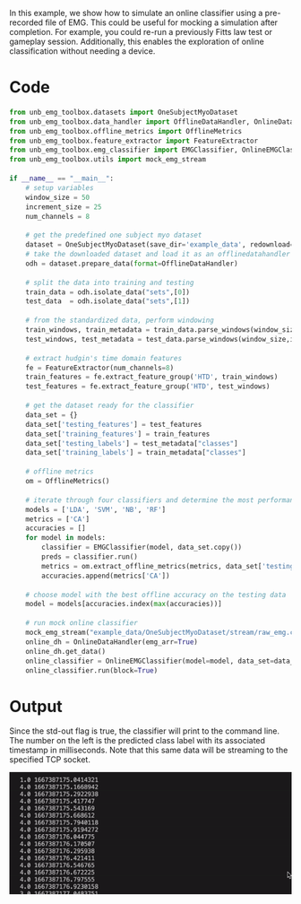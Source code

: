 In this example, we show how to simulate an online classifier using a pre-recorded file of EMG. This could be useful for mocking a simulation after completion. For example, you could re-run a previously Fitts law test or gameplay session. Additionally, this enables the exploration of online classification without needing a device.

# Code
```Python
from unb_emg_toolbox.datasets import OneSubjectMyoDataset
from unb_emg_toolbox.data_handler import OfflineDataHandler, OnlineDataHandler
from unb_emg_toolbox.offline_metrics import OfflineMetrics
from unb_emg_toolbox.feature_extractor import FeatureExtractor
from unb_emg_toolbox.emg_classifier import EMGClassifier, OnlineEMGClassifier
from unb_emg_toolbox.utils import mock_emg_stream

if __name__ == "__main__":
    # setup variables
    window_size = 50
    increment_size = 25
    num_channels = 8

    # get the predefined one subject myo dataset
    dataset = OneSubjectMyoDataset(save_dir='example_data', redownload=False)
    # take the downloaded dataset and load it as an offlinedatahandler
    odh = dataset.prepare_data(format=OfflineDataHandler)

    # split the data into training and testing
    train_data = odh.isolate_data("sets",[0])
    test_data  = odh.isolate_data("sets",[1])

    # from the standardized data, perform windowing
    train_windows, train_metadata = train_data.parse_windows(window_size,increment_size)
    test_windows, test_metadata = test_data.parse_windows(window_size,increment_size)

    # extract hudgin's time domain features 
    fe = FeatureExtractor(num_channels=8)
    train_features = fe.extract_feature_group('HTD', train_windows)
    test_features = fe.extract_feature_group('HTD', test_windows)

    # get the dataset ready for the classifier
    data_set = {}
    data_set['testing_features'] = test_features
    data_set['training_features'] = train_features
    data_set['testing_labels'] = test_metadata["classes"]
    data_set['training_labels'] = train_metadata["classes"]
    
    # offline metrics 
    om = OfflineMetrics()

    # iterate through four classifiers and determine the most performant
    models = ['LDA', 'SVM', 'NB', 'RF']
    metrics = ['CA']
    accuracies = []
    for model in models:
        classifier = EMGClassifier(model, data_set.copy())
        preds = classifier.run()
        metrics = om.extract_offline_metrics(metrics, data_set['testing_labels'], preds, 2)
        accuracies.append(metrics['CA'])

    # choose model with the best offline accuracy on the testing data
    model = models[accuracies.index(max(accuracies))]

    # run mock online classifier 
    mock_emg_stream("example_data/OneSubjectMyoDataset/stream/raw_emg.csv", num_channels=num_channels, sampling_rate=200)
    online_dh = OnlineDataHandler(emg_arr=True)
    online_dh.get_data()
    online_classifier = OnlineEMGClassifier(model=model, data_set=data_set.copy(), num_channels=num_channels, window_size=window_size, window_increment=25, online_data_handler=online_dh, features=fe.get_feature_groups()['HTD'], std_out=True)
    online_classifier.run(block=True)
```

# Output
Since the std-out flag is true, the classifier will print to the command line. The number on the left is the predicted class label with its associated timestamp in milliseconds. Note that this same data will be streaming to the specified TCP socket.

![Alt Text](std-out.gif)
